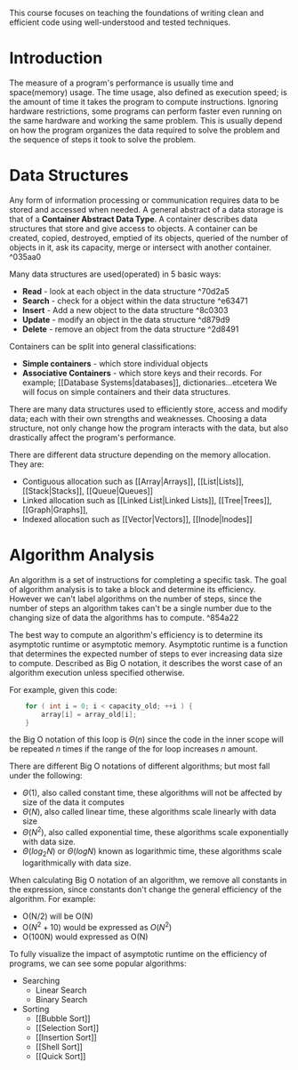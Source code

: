 This course focuses on teaching the foundations of writing clean and efficient code using well-understood and tested techniques.

# Introduction
The measure of a program's performance is usually time and space(memory) usage. The time usage, also defined as execution speed; is the amount of time it takes the program to compute instructions. Ignoring hardware restrictions, some programs can perform faster even running on the same hardware and working the same problem. This is usually depend on how the program organizes the data required to solve the problem and the sequence of steps it took to solve the problem.
# Data Structures
Any form of information processing or communication requires data to be stored and accessed when needed. A general abstract of a data storage is that of a **Container Abstract Data Type**. A container describes data structures that store and give access to objects. A container can be created, copied, destroyed, emptied of its objects, queried of the number of objects in it, ask its capacity, merge or intersect with another container. ^035aa0

Many data structures are used(operated) in 5 basic ways:
- **Read** - look at each object in the data structure ^70d2a5
- **Search** - check for a object within the data structure ^e63471
- **Insert** - Add a new object to the data structure ^8c0303
- **Update** - modify an object in the data structure ^d879d9
- **Delete** - remove an object from the data structure ^2d8491

Containers can be split into general classifications:
- **Simple containers** - which store individual objects
- **Associative Containers** - which store keys and their records. For example; [[Database Systems|databases]], dictionaries...etcetera
We will focus on simple containers and their data structures.

There are many data structures used to efficiently store, access and modify data; each with their own strengths and weaknesses. Choosing a data structure, not only change how the program interacts with the data, but also drastically affect the program's performance.

There are different data structure depending on the memory allocation. They are:
- Contiguous allocation such as [[Array|Arrays]], [[List|Lists]], [[Stack|Stacks]], [[Queue|Queues]] 
- Linked allocation such as [[Linked List|Linked Lists]], [[Tree|Trees]], [[Graph|Graphs]],
- Indexed allocation such as [[Vector|Vectors]], [[Inode|Inodes]] 
# Algorithm Analysis
An algorithm is a set of instructions for completing a specific task. The goal of algorithm analysis is to take a block and determine its efficiency. However we can't label algorithms on the number of steps, since the number of steps an algorithm takes can't be a single number due to the changing size of data the algorithms has to compute. ^854a22

The best way to compute an algorithm's efficiency is to determine its asymptotic runtime or asymptotic memory. Asymptotic runtime is a function that determines the expected number of steps to ever increasing data size to compute. Described as Big O notation, it describes the worst case of an algorithm execution unless specified otherwise. 

For example, given this code:
```C++
	for ( int i = 0; i < capacity_old; ++i ) {
		array[i] = array_old[i];
	}
```
the Big O notation of this loop is $\Theta(n)$ since the code in the inner scope will be repeated *n* times if the range of the for loop increases *n* amount.

There are different Big O notations of different algorithms; but most fall under the following:
- $\Theta(1)$, also called constant time, these algorithms will not be affected by size of the data it computes
- $\Theta(N)$, also called linear time, these algorithms scale linearly with data size
- $\Theta(N^2)$, also called exponential time, these algorithms scale exponentially with data size.
- $\Theta(log_{2}N)$ or $\Theta(logN)$ known as logarithmic time, these algorithms scale logarithmically with data size.

When calculating Big O notation of an algorithm, we remove all constants in the expression, since constants don't change the general efficiency of the algorithm.
For example:
- O(N/2) will be O(N)
- O($N^2 + 10$) would be expressed as $O(N^2)$
- O(100N) would expressed as O(N)

To fully visualize the impact of asymptotic runtime on the efficiency of programs, we can see some popular algorithms:
- Searching
	- Linear Search
	- Binary Search
- Sorting
	- [[Bubble Sort]]
	- [[Selection Sort]]
	- [[Insertion Sort]]
	- [[Shell Sort]]
	- [[Quick Sort]]